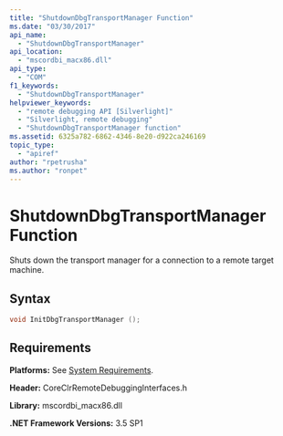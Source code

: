 ```yaml
---
title: "ShutdownDbgTransportManager Function"
ms.date: "03/30/2017"
api_name: 
  - "ShutdownDbgTransportManager"
api_location: 
  - "mscordbi_macx86.dll"
api_type: 
  - "COM"
f1_keywords: 
  - "ShutdownDbgTransportManager"
helpviewer_keywords: 
  - "remote debugging API [Silverlight]"
  - "Silverlight, remote debugging"
  - "ShutdownDbgTransportManager function"
ms.assetid: 6325a782-6862-4346-8e20-d922ca246169
topic_type: 
  - "apiref"
author: "rpetrusha"
ms.author: "ronpet"
---
```

# ShutdownDbgTransportManager Function
Shuts down the transport manager for a connection to a remote target machine.  
  
## Syntax  
  
```cpp  
void InitDbgTransportManager ();  
```  
  
## Requirements  
 **Platforms:** See [System Requirements](../../../../docs/framework/get-started/system-requirements.md).  
  
 **Header:** CoreClrRemoteDebuggingInterfaces.h  
  
 **Library:** mscordbi_macx86.dll  
  
 **.NET Framework Versions:** 3.5 SP1
